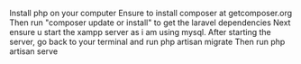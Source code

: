 Install php on your computer
Ensure to install composer at getcomposer.org
Then run "composer update or install" to get the laravel dependencies
Next ensure u start the xampp server as i am using mysql.
After starting the server, go back to your terminal and run php artisan migrate
Then run php artisan serve
